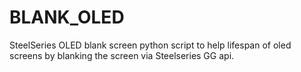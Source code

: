 # BLANK_OLED
SteelSeries OLED blank screen python script to help lifespan of oled screens by blanking the screen via Steelseries GG api.
